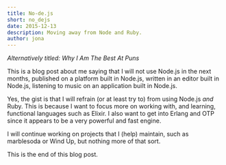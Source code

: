 ```yaml
---
title: No-de.js
short: no_dejs
date: 2015-12-13
description: Moving away from Node and Ruby.
author: jona
---
```


_Alternatively titled: Why I Am The Best At Puns_

This is a blog post about me saying that I will not use Node.js in the next
months, published on a platform built in Node.js, written in an editor built in
Node.js, listening to music on an application built in Node.js.

Yes, the gist is that I will refrain (or at least try to) from using Node.js
_and_ Ruby. This is because I want to focus more on working with, and learning,
functional languages such as Elixir. I also want to get into Erlang and OTP
since it appears to be a very powerful and fast engine.

I will continue working on projects that I (help) maintain, such as marblesoda
or Wind Up, but nothing more of that sort.

This is the end of this blog post.
